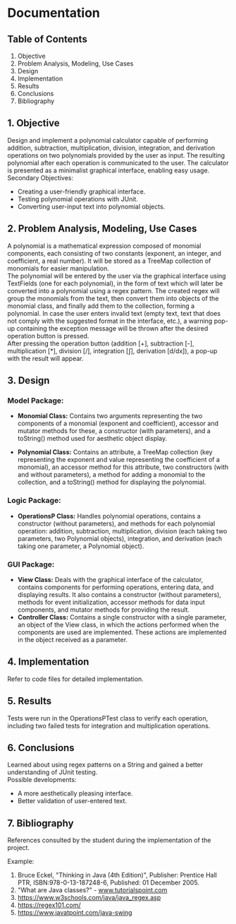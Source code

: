 # Documentation
## Table of Contents

1. Objective  
2. Problem Analysis, Modeling, Use Cases  
3. Design  
4. Implementation  
5. Results  
6. Conclusions  
7. Bibliography  

## 1. Objective  
Design and implement a polynomial calculator capable of performing addition, subtraction, multiplication, division, integration, and derivation operations on two polynomials provided by the user as input. The resulting polynomial after each operation is communicated to the user. The calculator is presented as a minimalist graphical interface, enabling easy usage.  
Secondary Objectives:
- Creating a user-friendly graphical interface.
- Testing polynomial operations with JUnit.
- Converting user-input text into polynomial objects.

## 2. Problem Analysis, Modeling, Use Cases  
A polynomial is a mathematical expression composed of monomial components, each consisting of two constants (exponent, an integer, and coefficient, a real number). It will be stored as a TreeMap collection of monomials for easier manipulation.  
The polynomial will be entered by the user via the graphical interface using TextFields (one for each polynomial), in the form of text which will later be converted into a polynomial using a regex pattern. The created regex will group the monomials from the text, then convert them into objects of the monomial class, and finally add them to the collection, forming a polynomial. In case the user enters invalid text (empty text, text that does not comply with the suggested format in the interface, etc.), a warning pop-up containing the exception message will be thrown after the desired operation button is pressed.  
After pressing the operation button (addition [+], subtraction [-], multiplication [*], division [/], integration [∫], derivation [d/dx]), a pop-up with the result will appear.

## 3. Design  
### Model Package:
- **Monomial Class:** Contains two arguments representing the two components of a monomial (exponent and coefficient), accessor and mutator methods for these, a constructor (with parameters), and a toString() method used for aesthetic object display.
  
- **Polynomial Class:** Contains an attribute, a TreeMap collection (key representing the exponent and value representing the coefficient of a monomial), an accessor method for this attribute, two constructors (with and without parameters), a method for adding a monomial to the collection, and a toString() method for displaying the polynomial.

### Logic Package:
- **OperationsP Class:** Handles polynomial operations, contains a constructor (without parameters), and methods for each polynomial operation: addition, subtraction, multiplication, division (each taking two parameters, two Polynomial objects), integration, and derivation (each taking one parameter, a Polynomial object).

### GUI Package:
- **View Class:** Deals with the graphical interface of the calculator, contains components for performing operations, entering data, and displaying results. It also contains a constructor (without parameters), methods for event initialization, accessor methods for data input components, and mutator methods for providing the result.
- **Controller Class:** Contains a single constructor with a single parameter, an object of the View class, in which the actions performed when the components are used are implemented. These actions are implemented in the object received as a parameter.

## 4. Implementation  
Refer to code files for detailed implementation.

## 5. Results  
Tests were run in the OperationsPTest class to verify each operation, including two failed tests for integration and multiplication operations.

## 6. Conclusions  
Learned about using regex patterns on a String and gained a better understanding of JUnit testing.  
Possible developments:
- A more aesthetically pleasing interface.
- Better validation of user-entered text.

## 7. Bibliography  
References consulted by the student during the implementation of the project.

Example:
1. Bruce Eckel, "Thinking in Java (4th Edition)", Publisher: Prentice Hall PTR, ISBN:978-0-13-187248-6, Published: 01 December 2005.
2. "What are Java classes?" - www.tutorialspoint.com
3. https://www.w3schools.com/java/java_regex.asp
4. https://regex101.com/
5. https://www.javatpoint.com/java-swing
